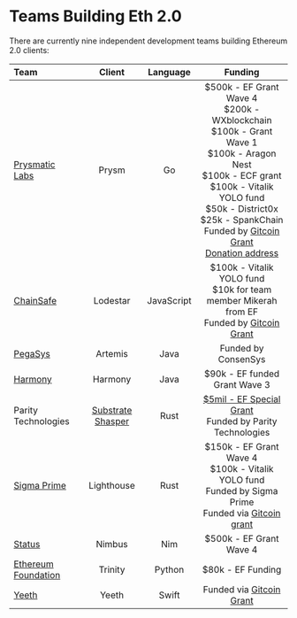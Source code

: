 # Teams Building Eth 2.0

There are currently nine independent development teams building Ethereum 2.0 clients:

| Team | Client | Language | Funding |
| :--- | :---: | :---: | :---: |
| [Prysmatic Labs](prysm.md) | Prysm | Go | $500k - EF Grant Wave 4 <br/> $200k - WXblockchain <br/> $100k - Grant Wave 1 <br/> $100k - Aragon Nest <br/> $100k - ECF grant <br/> $100k - Vitalik YOLO fund <br/> $50k - District0x <br/> $25k - SpankChain <br/> Funded by [Gitcoin Grant](https://gitcoin.co/grants/24/prysm-by-prysmatic-labs) <br/>  [Donation address](https://etherscan.io/address/0x9B984D5a03980D8dc0a24506c968465424c81DbE) |
| [ChainSafe](lodestar.md) | Lodestar | JavaScript | $100k - Vitalik YOLO fund <br/> $10k for team member Mikerah from EF <br/> Funded by [Gitcoin Grant](https://gitcoin.co/grants/21/lodestar-eth20-client-2) |
| [PegaSys](artemis.md) | Artemis | Java | Funded by ConsenSys |
| [Harmony](harmony.md) | Harmony | Java | $90k - EF funded Grant Wave 3 |
| Parity Technologies | [Substrate Shasper](shasper.md) | Rust | [$5mil - EF Special Grant](https://www.parity.io/parity-technologies-awarded-5-million-grant-from-the-ethereum-foundation/) <br/> Funded by Parity Technologies |
| [Sigma Prime](lighthouse.md) | Lighthouse | Rust | $150k - EF Grant Wave 4 <br/> $100k - Vitalik YOLO fund <br/> Funded by Sigma Prime <br/> Funded via [Gitcoin grant](https://gitcoin.co/grants/25/lighthouse-ethereum-20-client) |
| [Status](nimbus.md) | Nimbus | Nim | $500k - EF Grant Wave 4 |
| [Ethereum Foundation](trinity.md) | Trinity | Python | $80k - EF Funding |
| [Yeeth](yeeth.md) | Yeeth | Swift | Funded via [Gitcoin Grant](https://gitcoin.co/grants/41/yeeth) |

